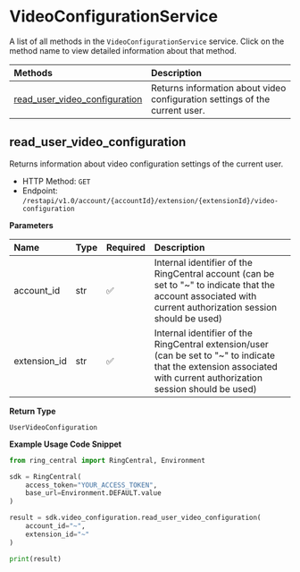 # VideoConfigurationService

A list of all methods in the `VideoConfigurationService` service. Click on the method name to view detailed information about that method.

| Methods                                                         | Description                                                                 |
| :-------------------------------------------------------------- | :-------------------------------------------------------------------------- |
| [read_user_video_configuration](#read_user_video_configuration) | Returns information about video configuration settings of the current user. |

## read_user_video_configuration

Returns information about video configuration settings of the current user.

- HTTP Method: `GET`
- Endpoint: `/restapi/v1.0/account/{accountId}/extension/{extensionId}/video-configuration`

**Parameters**

| Name         | Type | Required | Description                                                                                                                                                           |
| :----------- | :--- | :------- | :-------------------------------------------------------------------------------------------------------------------------------------------------------------------- |
| account_id   | str  | ✅       | Internal identifier of the RingCentral account (can be set to "~" to indicate that the account associated with current authorization session should be used)          |
| extension_id | str  | ✅       | Internal identifier of the RingCentral extension/user (can be set to "~" to indicate that the extension associated with current authorization session should be used) |

**Return Type**

`UserVideoConfiguration`

**Example Usage Code Snippet**

```python
from ring_central import RingCentral, Environment

sdk = RingCentral(
    access_token="YOUR_ACCESS_TOKEN",
    base_url=Environment.DEFAULT.value
)

result = sdk.video_configuration.read_user_video_configuration(
    account_id="~",
    extension_id="~"
)

print(result)
```

<!-- This file was generated by liblab | https://liblab.com/ -->
